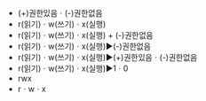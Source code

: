 ﻿- (+)권한있음ㆍ(-)권한없음
- r(읽기)ㆍw(쓰기)ㆍx(실행)
- r(읽기)ㆍw(쓰기)ㆍx(실행) + (-)권한없음
- r(읽기)ㆍw(쓰기)ㆍx(실행)▶️(-)권한없음
- r(읽기)ㆍw(쓰기)ㆍx(실행)▶️(+)권한있음ㆍ(-)권한없음
- r(읽기)ㆍw(쓰기)ㆍx(실행)▶️1ㆍ0
- rwx
- rㆍwㆍx
